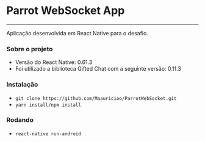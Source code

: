 <h1>Parrot WebSocket App</h1>
<hr>
<p>Aplicação desenvolvida em React Native para o desafio.</p>

<h3>Sobre o projeto</h3>
<ul>

<li>Versão do React Native: 0.61.3</li>
<li>Foi utilizado a biblioteca Gifted Chat com a seguinte versão: 0.11.3</li>

</ul>

<h3>Instalação</h3>
<ul>

<li><code>git clone https://github.com/Maauricioo/ParrotWebSocket.git</code></li>
<li><code>yarn install/npm install</code></li>

</ul>

<h3>Rodando</h3>
<ul>

<li><code>react-native run-android</code></li>

</ul>
